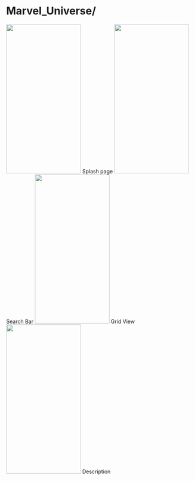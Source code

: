 # Marvel_Universe/
<img  src="https://user-images.githubusercontent.com/62838207/145147393-ac858e2c-e5ca-4226-9333-5f89df147862.png" width="200" height="400"/>
Splash page
<img  src="https://user-images.githubusercontent.com/62838207/145147573-a22493c7-9cdb-4dcd-afd2-c899ff500d1c.png" width="200" height="400"/>
Search Bar
<img  src="https://user-images.githubusercontent.com/62838207/145147670-228fccad-bc25-48a6-b205-d7dc41146dc9.png"  width="200" height="400">
Grid View
<img  src="https://user-images.githubusercontent.com/62838207/145147749-20e7795b-7d6b-4dad-ab38-57f4dc9f9c7f.png" width="200" height="400">
Description                                                                                                                                       


